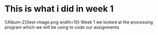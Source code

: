 # This is what i did in week 1

![Album-2](test-image.png width=10)
Week 1 we looked at the processing program which we will be using to code our assignments
